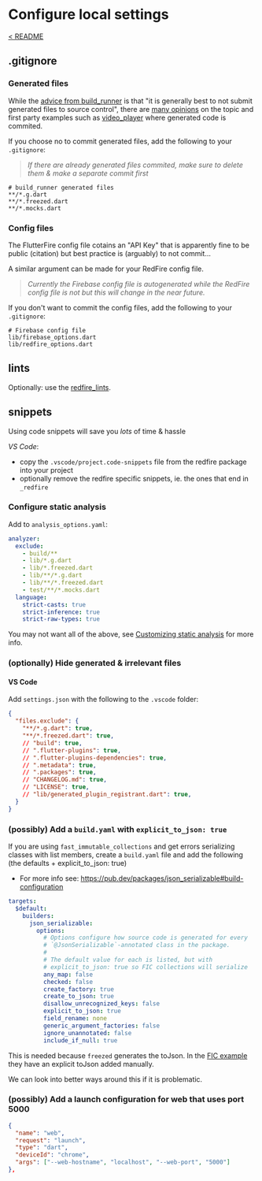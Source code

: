 # Configure local settings

[< README]

## .gitignore

### Generated files

While the [advice from build_runner] is that "it is generally best to not submit generated files to source control", there are [many opinions] on the topic and first party examples such as [video_player] where generated code is commited.

If you choose no to commit generated files, add the following to your `.gitignore`:

> *If there are already generated files commited, make sure to delete them & make a separate commit first*

```.gitignore
# build_runner generated files
**/*.g.dart
**/*.freezed.dart
**/*.mocks.dart
```

### Config files

The FlutterFire config file cotains an "API Key" that is apparently fine to be public (citation) but best practice is (arguably) to not commit...

A similar argument can be made for your RedFire config file.  
> *Currently the Firebase config file is autogenerated while the RedFire config file is not but this will change in the near future.*

If you don't want to commit the config files, add the following to your `.gitignore`:

```.gitignore
# Firebase config file
lib/firebase_options.dart
lib/redfire_options.dart
```

## lints

Optionally: use the [redfire_lints].

## snippets

Using code snippets will save you *lots* of time & hassle

*VS Code*:

- copy the `.vscode/project.code-snippets` file from the redfire package into your project
- optionally remove the redfire specific snippets, ie. the ones that end in `_redfire`

### Configure static analysis

Add to `analysis_options.yaml`:

```yaml
analyzer:
  exclude: 
    - build/**
    - lib/*.g.dart
    - lib/*.freezed.dart
    - lib/**/*.g.dart
    - lib/**/*.freezed.dart
    - test/**/*.mocks.dart
  language:
    strict-casts: true
    strict-inference: true
    strict-raw-types: true
```

You may not want all of the above, see [Customizing static analysis](https://dart.dev/guides/language/analysis-options) for more info.

### (optionally) Hide generated & irrelevant files

#### VS Code

Add `settings.json` with the following to the `.vscode` folder:

```json
{
  "files.exclude": {
    "**/*.g.dart": true,
    "**/*.freezed.dart": true,
    // "build": true,
    // ".flutter-plugins": true,
    // ".flutter-plugins-dependencies": true,
    // ".metadata": true,
    // ".packages": true,
    // "CHANGELOG.md": true,
    // "LICENSE": true,
    // "lib/generated_plugin_registrant.dart": true,
  }
}
```

### (possibly) Add a `build.yaml` with `explicit_to_json: true`

If you are using `fast_immutable_collections` and get errors serializing classes with list members, create a `build.yaml` file and add the following (the defaults + explicit_to_json: true)

- For more info see: <https://pub.dev/packages/json_serializable#build-configuration>

```yaml
targets:
  $default:
    builders:
      json_serializable:
        options:
          # Options configure how source code is generated for every
          # `@JsonSerializable`-annotated class in the package.
          #
          # The default value for each is listed, but with 
          # explicit_to_json: true so FIC collections will serialize
          any_map: false
          checked: false
          create_factory: true
          create_to_json: true
          disallow_unrecognized_keys: false
          explicit_to_json: true
          field_rename: none
          generic_argument_factories: false
          ignore_unannotated: false
          include_if_null: true
```

This is needed because `freezed` generates the toJson. In the [FIC example](https://github.com/marcglasberg/fast_immutable_collections#11-json-support) they have an explicit toJson added manually.

We can look into better ways around this if it is problematic.

### (possibly) Add a launch configuration for web that uses port 5000

```json
{
  "name": "web",
  "request": "launch",
  "type": "dart",
  "deviceId": "chrome",
  "args": ["--web-hostname", "localhost", "--web-port", "5000"]
},
```

[< README]: ../../../README.md
[advice from build_runner]: https://pub.dev/packages/build_runner#source-control
[many opinions]: https://stackoverflow.com/questions/56110386/should-i-commit-generated-code-in-flutter-dart-to-vcs
[video_player]: https://github.com/flutter/plugins/blob/master/packages/video_player/video_player_platform_interface/lib/messages.dart
[redfire_lints]: ../../../../redfire_lints/README.md
